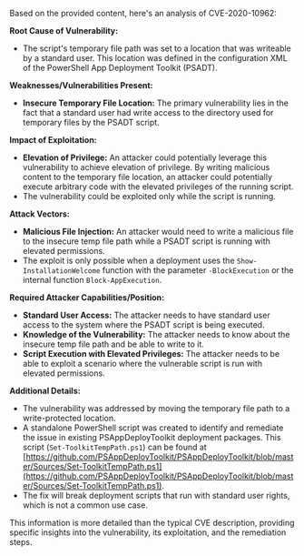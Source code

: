 Based on the provided content, here's an analysis of CVE-2020-10962:

**Root Cause of Vulnerability:**

*   The script's temporary file path was set to a location that was writeable by a standard user. This location was defined in the configuration XML of the PowerShell App Deployment Toolkit (PSADT).

**Weaknesses/Vulnerabilities Present:**

*   **Insecure Temporary File Location:** The primary vulnerability lies in the fact that a standard user had write access to the directory used for temporary files by the PSADT script.

**Impact of Exploitation:**

*   **Elevation of Privilege:** An attacker could potentially leverage this vulnerability to achieve elevation of privilege. By writing malicious content to the temporary file location, an attacker could potentially execute arbitrary code with the elevated privileges of the running script.
*  The vulnerability could be exploited only while the script is running.

**Attack Vectors:**

*   **Malicious File Injection:** An attacker would need to write a malicious file to the insecure temp file path while a PSADT script is running with elevated permissions.
*   The exploit is only possible when a deployment uses the `Show-InstallationWelcome` function with the parameter `-BlockExecution` or the internal function `Block-AppExecution`.

**Required Attacker Capabilities/Position:**

*   **Standard User Access:** The attacker needs to have standard user access to the system where the PSADT script is being executed.
*   **Knowledge of the Vulnerability:** The attacker needs to know about the insecure temp file path and be able to write to it.
* **Script Execution with Elevated Privileges:** The attacker needs to be able to exploit a scenario where the vulnerable script is run with elevated permissions.

**Additional Details:**

*   The vulnerability was addressed by moving the temporary file path to a write-protected location.
*   A standalone PowerShell script was created to identify and remediate the issue in existing PSAppDeployToolkit deployment packages. This script (`Set-ToolkitTempPath.ps1`) can be found at [https://github.com/PSAppDeployToolkit/PSAppDeployToolkit/blob/master/Sources/Set-ToolkitTempPath.ps1](https://github.com/PSAppDeployToolkit/PSAppDeployToolkit/blob/master/Sources/Set-ToolkitTempPath.ps1).
*   The fix will break deployment scripts that run with standard user rights, which is not a common use case.

This information is more detailed than the typical CVE description, providing specific insights into the vulnerability, its exploitation, and the remediation steps.